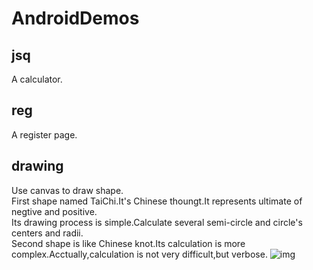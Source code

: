 # AndroidDemos

## jsq
A calculator.

## reg
A register page.

## drawing
Use canvas to draw shape.
<br>
First shape named TaiChi.It's Chinese thoungt.It represents ultimate of negtive and positive.
<br>
Its drawing process is simple.Calculate several semi-circle and circle's centers and radii.
<br>
Second shape is like Chinese knot.Its calculation is more complex.Acctually,calculation is not very difficult,but verbose.
![img](http://o7j37jjnh.bkt.clouddn.com/androidDrawing.JPG)

